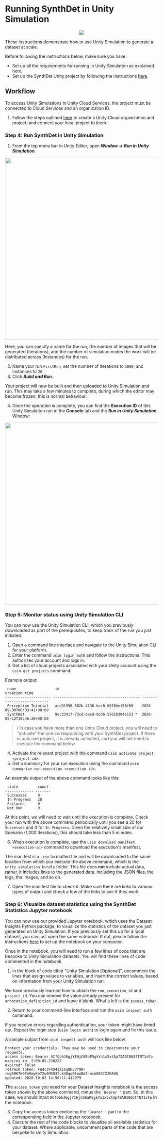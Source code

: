 # Running SynthDet in Unity Simulation

<p align="center">
<img src="images/Synthetic Data pipeline-SynthDet cloud.png"/>
</p>
These instructions demonstrate how to use Unity Simulation to generate a dataset at scale.

Before following the instructions below, make sure you have:
* Set up all the requirements for running in Unity Simulation as explained [here](Prerequisites.md).
* Set up the SynthDet Unity project by following the instructions [here](GettingStartedSynthDet.md).

## Workflow

To access Unity Simulations in Unity Cloud Services, the project must be connected to Cloud Services and an organization ID. 

1. Follow the steps outlined [here](https://docs.unity3d.com/Manual/SettingUpProjectServices.html) to create a Unity Cloud organization and project, and connect your local project to them.

### Step 4: Run SynthDet in Unity Simulation

1. From the top menu bar in Unity Editor, open _**Window -> Run in Unity Simulation**_.

<p align="center">
<img src="Images/runinusim.png" width="600"/>
</p>

Here, you can specify a name for the run, the number of images that will be generated (Iterations), and the number of simulation nodes the work will be distributed across (Instances) for the run. 

2. Name your run `FirstRun`, set the number of Iterations to `1000`, and Instances to `20`. 
3. Click _**Build and Run**_.

Your project will now be built and then uploaded to Unity Simulation and run. This may take a few minutes to complete, during which the editor may become frozen; this is normal behaviour.

4. Once the operation is complete, you can find the **Execution ID** of this Unity Simulation run in the **Console** tab and the ***Run in Unity Simulation*** Window: 

<p align="center">
<img src="Images/build_uploaded.png" width="600"/>
</p>

### Step 5: Monitor status using Unity Simulation CLI
You can now use the Unity Simulation CLI, which you previously downloaded as part of the prerequisites, to keep track of the run you just initiated.

1. Open a command line interface and navigate to the Unity Simulation CLI for your platform.
2. Enter the command `usim login auth` and follow the instructions. This authorizes your account and logs in.
3. Get a list of cloud projects associated with your Unity account using the `usim get projects` command.
   
Example output:

```
 name                  id                                       creation time             
--------------------- ---------------------------------------- --------------------------- 
 Perception Tutorial   acd31956-582b-4138-bec8-6670be150f09    2020-09-30T00:33:41+00:00 
 SynthDet              9ec23417-73cd-becd-9dd6-556183946153 *  2020-08-12T19:46:20+00:00  
 ```

> :information_source: In case you have more than one Unity Cloud project, you will need to "activate" the one corresponding with your SynthDet project. If there is only one project, it is already activated, and you will not need to execute the command below.

4. Activate the relevant project with the command `usim activate project <project id>`.
5. Get a summary for your run execution using the command `usim summarize run-execution <execution id>`.

An example output of the above command looks like this:
```
 state         count 
------------- -------
 Successes     0     
 In Progress   20     
 Failures      0     
 Not Run       0    
 ```

 At this point, we will need to wait until the execution is complete. Check your run with the above command periodically until you see a 20 for `Successes` and 0 for `In Progress`. Given the relatively small size of our Scenario (1,000 Iterations), this should take less than 5 minutes.

6. When execution is complete, use the `usim download manifest <execution-id>` command to download the execution's manifest. 

The manifest is a `.csv` formatted file and will be downloaded to the same location from which you execute the above command, which is the `unity_simulation_bundle` folder. This file does **not** include actual data, rather, it includes links to the generated data, including the JSON files, the logs, the images, and so on.

7. Open the manifest file to check it. Make sure there are links to various types of output and check a few of the links to see if they work.

### Step 6: Visualize dataset statistics using the SynthDet Statistics Jupyter notebook

You can now use our provided Jupyter notebook, which uses the Dataset Insights Python package, to visualize the statistics of the dataset you just generated on Unity Simulation. If you previously set this up for a local dataset, you can just open the same notebook. If not, please follow the instructions [here](NotebookInstructions.md) to set up the notebook on your computer.

Once in the notebook, you will need to run a few lines of code that are bespoke to Unity Simulation datasets. You will find these lines of code commented in the notebook.

1. In the block of code titled "Unity Simulation [Optional]", uncomment the lines that assign values to variables, and insert the correct values, based on information from your Unity Simulation run. 

We have previously learned how to obtain the `run_execution_id` and `project_id`. You can remove the value already present for `annotation_definition_id` and leave it blank. What's left is the `access_token`.

2. Return to your command-line interface and run the `usim inspect auth` command.

If you receive errors regarding authentication, your token might have timed out. Repeat the login step (`usim login auth`) to login again and fix this issue.

A sample output from `usim inspect auth` will look like below:

```
Protect your credentials. They may be used to impersonate your requests.
access token: Bearer 0CfQbhJ6gjYIHjC6BaP5gkYn1x5xtAp7ZA9I003fTNT1sFp
expires in: 2:00:05.236227
expired: False
refresh token: FW4c3YRD4IXi6qQHv3Y9W-rwg59K7k0Te9myKe7Zo6M003f.k4Dqo0tuoBdf-ncm003fX2RAHQ
updated: 2020-10-02 14:50:11.412979
```

The `access_token` you need for your Dataset Insights notebook is the access token shown by the above command, minus the `'Bearer '` part. So, in this case, we should input `0CfQbhJ6gjYIHjC6BaP5gkYn1x5xtAp7ZA9I003fTNT1sFp` in the notebook. 

3. Copy the access token excluding the `'Bearer '` part to the corresponding field in the Jupyter notebook.
4. Execute the rest of the code blocks to visualize all available statistics for your dataset. Where applicable, uncomment parts of the code that are bespoke to Unity Simulation.
